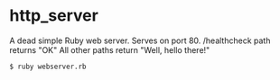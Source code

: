 # http_server
A dead simple Ruby web server.
Serves on port 80.
/healthcheck path returns "OK"
All other paths return "Well, hello there!"

`$ ruby webserver.rb`

